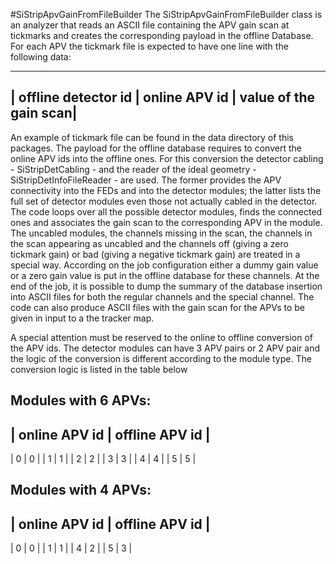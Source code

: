 #SiStripApvGainFromFileBuilder
The SiStripApvGainFromFileBuilder class is an analyzer that reads an ASCII file
containing the APV gain scan at tickmarks and creates the corresponding payload
in the offline Database. For each APV the tickmark file is expected to have one
line with the following data:

---------------------------------------------------------------
| offline detector id | online APV id | value of the gain scan|    
---------------------------------------------------------------

An example of tickmark file can be found in the data directory of this packages.
The payload for the offline database requires to convert the online APV ids into
the offline ones. For this conversion the detector cabling - SiStripDetCabling -
and the reader of the ideal geometry - SiStripDetInfoFileReader - are used. The 
former provides the APV connectivity into the FEDs and into the detector modules;
the latter lists the full set of detector modules even those not actually cabled
in the detector. The code loops over all the possible detector modules, finds
the connected ones and associates the gain scan to the corresponding APV in the
module. The uncabled modules, the channels missing in the scan, the channels in
the scan appearing as uncabled and the channels off (giving a zero tickmark gain)
or bad (giving a negative tickmark gain) are treated in a special way. According
on the job configuration either a dummy gain value or a zero gain value is put in
the offline database for these channels. At the end of the job, it is possible to
dump the summary of the database insertion into ASCII files for both the regular
channels and the special channel. The code can also produce ASCII files with the
gain scan for the APVs to be given in input to a the tracker map. 

A special attention must be reserved to the online to offline conversion of the 
APV ids. The detector modules can have 3 APV pairs or 2 APV pair and the logic of
the conversion is different according to the module type. The conversion logic is
listed in the table below

Modules with 6 APVs:
----------------------------------
| online APV id | offline APV id |    
----------------------------------
| 0 | 0 |
| 1 | 1 |
| 2 | 2 |
| 3 | 3 |
| 4 | 4 |
| 5 | 5 |

Modules with 4 APVs:
----------------------------------
| online APV id | offline APV id |
----------------------------------
| 0 | 0 |
| 1 | 1 |
| 4 | 2 |
| 5 | 3 |

